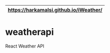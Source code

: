 https://harkamalsi.github.io/iWeather/ |
---------------------------------------|

# weatherapi
React Weather API
